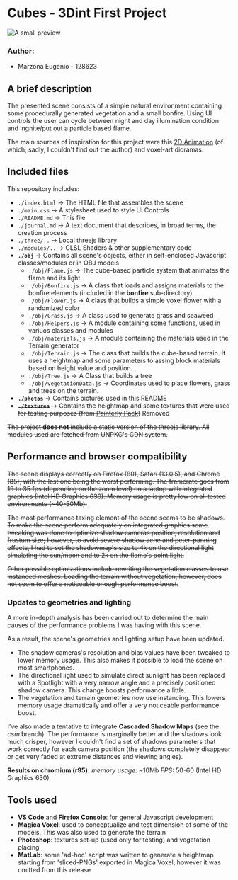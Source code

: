 # Cubes - 3Dint First Project

![A small preview](photos/showcase.gif)
### Author:
- Marzona Eugenio - 128623

## A brief description
The presented scene consists of a simple natural environment containing some procedurally generated vegetation and a small bonfire.
Using UI controls the user can cycle between night and day illumination condition and ingnite/put out a particle based flame.

The main sources of inspiration for this project were this [2D Animation](https://i.pinimg.com/originals/10/2b/e3/102be30f28f1e288229155e255b50bff.gif) (of which, sadly, I couldn't find out the author) and voxel-art dioramas.


## Included files
This repository includes:
* `./index.html` -> The HTML file that assembles the scene
* `./main.css` -> A stylesheet used to style UI Controls
* `./README.md` -> This file
* `./journal.md` -> A text document that describes, in broad terms, the creation process
* `./three/..` -> Local threejs library
* `./modules/..` -> GLSL Shaders & other supplementary code
* **`./obj`** -> Contains all scene's objects, either in self-enclosed Javascript classes/modules or in OBJ models
  * `./obj/Flame.js` -> The cube-based particle system that animates the flame and its light
  * `./obj/Bonfire.js` -> A class that loads and assigns materials to the bonfire elements (included in the **bonfire** sub-directory)
  * `./obj/Flower.js` -> A class that builds a simple voxel flower with a randomized color
  * `./obj/Grass.js` -> A class used to generate grass and seaweed
  * `./obj/Helpers.js` -> A module containing some functions, used in variuos classes and modules
  * `./obj/materials.js` -> A module containing the materials used in the Terrain generator
  * `./obj/Terrain.js` -> The class that builds the cube-based terrain. It uses a heightmap and some parameters to assing block
  materials based on height value and position.
  * `./obj/Tree.js` -> A Class that builds a tree
  * `./obj/vegetationData.js` -> Coordinates used to place flowers, grass and trees on the terrain.
* **`./photos`** -> Contains pictures used in this README
* <s>**`./textures`** -> Contains the heightmap and some textures that were used for testing purposes (from [Painterly Pack](http://painterlypack.net/))</s> Removed

<s>The project **does not** include a static version of the threejs library. All modules used are fetched from UNPKG's CDN system.</s>

## Performance and browser compatibility
<s>The scene displays correctly on Firefox (80), Safari (13.0.5), and Chrome (85), with the last one being the worst performing.
The framerate goes from 19 to 35 fps (depending on the zoom level) on a laptop with integrated graphics (Intel HD Graphics 630).
Memory usage is pretty low on all tested environments (~40-50Mb).

The most performance taxing element of the scene seems to be shadows.
To make the scene perform adequately on integrated graphics some tweaking was done to optimize shadow cameras position, resolution and frustum size; however, to avoid severe shadow acne and peter-panning effects, I had to set the shadowmap's size to 4k on the directional light simulating the sun/moon and to 2k on the flame's point light.

Other possible optimizations include rewriting the vegetation classes to use instanced meshes. Loading the terrain without vegetation, however, does not seem to offer a noticeable enough performance boost.</s>

### Updates to geometries and lighting
A more in-depth analysis has been carried out to determine the main causes of the performance problems I was having with this scene.

As a result, the scene's geometries and lighting setup have been updated.
- The shadow cameras's resolution and bias values have been tweaked to lower memory usage. This also makes it possible to load the scene on most smartphones.
- The directional light used to simulate direct sunlight has been replaced with a Spotlight with a very narrow angle and a precisely positioned shadow camera. This change boosts performance a little.
- The vegetation and terrain geometries now use instancing. This lowers memory usage dramatically and offer a very noticeable performance boost.

I've also made a tentative to integrate **Cascaded Shadow Maps** (see the _csm_ branch). The performance is marginally better and the shadows look much crisper, however I couldn't find a set of shadows parameters that work correctly for each camera position (the shadows completely disappear or get very faded at extreme distances and viewing angles).

**Results on chromium (r95):**
_memory usage:_ ~10Mb
_FPS:_ 50-60 (Intel HD Graphics 630)


## Tools used 
- **VS Code** and **Firefox Console**: for general Javascript development
- **Magica Voxel**: used to conceptualize and test dimension of some of the models. This was also used to generate the terrain
- **Photoshop**: textures set-up (used only for testing) and vegetation placing
- **MatLab**: some 'ad-hoc' script was written to generate a heightmap starting from 'sliced-PNGs' exported in Magica Voxel, however it was omitted from this release

